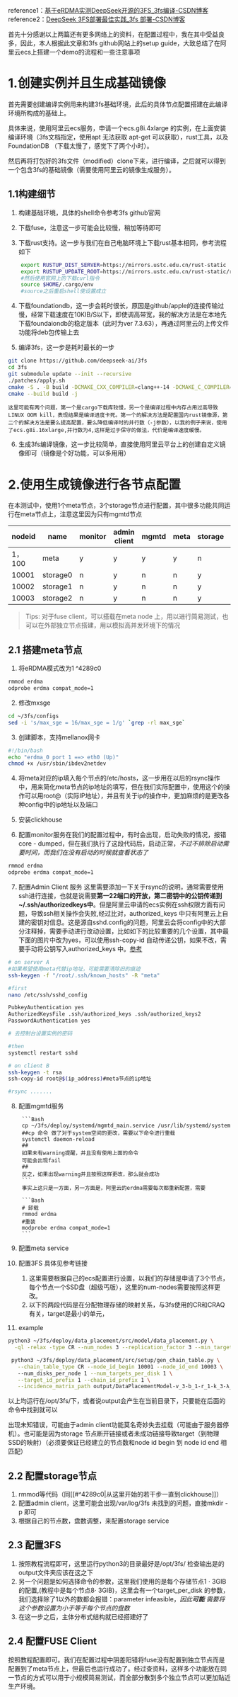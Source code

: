 reference1：[基于eRDMA实测DeepSeek开源的3FS_3fs编译-CSDN博客](https://blog.csdn.net/weixin_43778179/article/details/145995349)
reference2：[DeepSeek 3FS部署最佳实践_3fs 部署-CSDN博客](https://blog.csdn.net/Franklin7B/article/details/146308170)

首先十分感谢以上两篇还有更多网络上的资料，在配置过程中，我在其中受益良多，因此，本人根据此文章和3fs github网站上的setup guide，大致总结了在阿里云ecs上搭建一个demo的流程和一些注意事项
# 1.创建实例并且生成基础镜像

首先需要创建编译实例用来构建3fs基础环境，此后的具体节点配置搭建在此编译环境所构成的基础上。

具体来说，使用阿里云ecs服务，申请一个ecs.g8i.4xlarge 的实例，在上面安装编译环境（3fs文档指定，使用apt 无法获取 apt-get 可以获取），rust工具，以及FoundationDB （下载太慢了，感觉下了两个小时）。

然后再将打包好的3fs文件（modified）clone下来，进行编译，之后就可以得到一个包含3fs的基础镜像（需要使用阿里云的镜像生成服务）。

##  1.1构建细节
1. 构建基础环境，具体的shell命令参考3fs github官网

2. 下载fuse，注意这一步可能会比较慢，稍加等待即可

3. 下载rust支持。这一步与我们在自己电脑环境上下载rust基本相同，参考流程如下
```bash
	export RUSTUP_DIST_SERVER=https://mirrors.ustc.edu.cn/rust-static 
	export RUSTUP_UPDATE_ROOT=https://mirrors.ustc.edu.cn/rust-static/rustup
	#然后使用官网上的下载curl指令
	source $HOME/.cargo/env
	#source之后重启shell使设置成立
```

4. 下载foundationdb，这一步会耗时很长，原因是github/apple的连接传输过慢，经常下载速度在10KIB/S以下，即使调高带宽，我的解决方法是在本地先下载foundaiondb的稳定版本（此时为ver 7.3.63），再通过阿里云的上传文件功能将deb包传输上去

5. 编译3fs，这一步是耗时最长的一步
``` bash
git clone https://github.com/deepseek-ai/3fs
cd 3fs
git submodule update --init --recursive
./patches/apply.sh
cmake -S . -B build -DCMAKE_CXX_COMPILER=clang++-14 -DCMAKE_C_COMPILER=clang-14 -DCMAKE_BUILD_TYPE=RelWithDebInfo -DCMAKE_EXPORT_COMPILE_COMMANDS=ON
cmake --build build -j
```
	这里可能有两个问题，第一个是cargo下载库较慢，另一个是编译过程中内存占用过高导致LINUX OOM kill，表现结果是编译进度卡死。第一个的解决方法是配置国内rust镜像源，第二个的解决方法是要么提高配置，要么降低编译时的并行数（-j参数），以我的例子来说，使用了ecs.g8i.16xlarge,并行数为4,这样是过于保守的做法，代价是编译速度缓慢。

6. 生成3fs编译镜像，这一步比较简单，直接使用阿里云平台上的创建自定义镜像即可（镜像是个好功能，可以多用用） 

# 2.使用生成镜像进行各节点配置
在本测试中，使用1个meta节点，3个storage节点进行配置，其中很多功能共同运行在meta节点上，注意这里因为只有mgmtd节点

| nodeid | name     | monitor | admin client | mgmtd | meta | storage | fuse client |
| ------ | -------- | ------- | ------------ | ----- | ---- | ------- | ----------- |
| 1，100  | meta     | y       | y            | y     | y    | n       | y*          |
| 10001  | storage0 | n       | y            | n     | n    | y       | n           |
| 10002  | storage1 | n       | y            | n     | n    | y       | n           |
| 10003  | storage2 | n       | y            | n     | n    | y       | n           |
>Tips: 对于fuse client，可以搭载在meta node 上，用以进行简易测试，也可以在外部独立节点搭建，用以模拟高并发环境下的情况

## 2.1 搭建meta节点
1. 将eRDMA模式改为1 ^4289c0
```Bash
rmmod erdma
odprobe erdma compat_mode=1
```
2. 修改mxsge
```Bash
cd ~/3fs/configs
sed -i 's/max_sge = 16/max_sge = 1/g' `grep -rl max_sge`
```

3. 创建脚本，支持mellanox网卡

```Bash
#!/bin/bash
echo "erdma_0 port 1 ==> eth0 (Up)"
chmod +x /usr/sbin/ibdev2netdev
```

4. 将meta对应的ip填入每个节点的/etc/hosts，这一步用在以后的rsync操作中，用来简化meta节点的ip地址的填写，但在我们实际配置中，使用这个的操作可以用root@（实际IP地址），并且有关于ip的操作中，更加麻烦的是更改各种config中的ip地址以及端口

5. 安装clickhouse

6. 配置monitor服务在我们的配置过程中，有时会出现，启动失败的情况，报错core - dumped，但在我们执行了这段代码后，启动正常，*不过不排除启动需要时间，而我们在没有启动的时候就查看状态了*
```bash
rmmod erdma
odprobe erdma compat_mode=1
```

7. 配置Admin Client 服务
    这里需要添加一下关于rsync的说明，通常需要使用ssh进行连接，也就是说需要**第一22端口的开放，第二密钥中的公钥传递到~/.ssh/authorizedkeys中**。但是阿里云申请的ecs实例在ssh权限方面有问题，导致ssh相关操作会失败,经过比对，authorized_keys 中只有阿里云上自建的密钥对信息。这是源自sshd.config的问题，阿里云会将config中的大部分注释掉，需要手动进行改动设置，比如如下的比较重要的几个设置，其中最下面的图片中改为yes，可以使用ssh-copy-id 自动传递公钥，如果不改，需要手动将公钥写入authorized_keys 中。[参考](https://blog.csdn.net/yxyc666/article/details/142331896)

```Bash
# on server A
#如果希望使用meta代替ip地址，可能需要清除旧的痕迹
ssh-keygen -f "/root/.ssh/known_hosts" -R "meta"

#first
nano /etc/ssh/sshd_config

PubkeyAuthentication yes
AuthorizedKeysFile .ssh/authorized_keys .ssh/authorized_keys2
PasswordAuthentication yes

# 去控制台设置实例的密码

#then
systemctl restart sshd

# on client B
ssh-keygen -t rsa
ssh-copy-id root@$(ip_address)#meta节点的ip地址

#rsync .......
```

8. 配置mgmtd服务
        
        ```Bash
        cp ~/3fs/deploy/systemd/mgmtd_main.service /usr/lib/systemd/system
        ##cp 命令 做了对于system空间的更改，需要以下命令进行重载
        systemctl daemon-reload
        ## 
        如果未有warning提醒，并且没有使用上面的命令
        可能会出现fail
        ##
        反之，如果出现warning并且按照这样更改，那么就会成功
        ```
        事实上这只是一方面，另一方面是，阿里云的erdma需要每次都重新配置，需要
        
        ```Bash
        # 卸载
        rmmod erdma
        #重装 
        modprobe erdma compat_mode=1
        ```
    
9. 配置meta service
    
10. 配置3FS
		具体见参考链接
	1. 这里需要根据自己的ecs配置进行设置，以我们的存储是申请了3个节点，每个节点一个SSD盘（超级丐版），这里的num-nodes需要按照这样更改。
	2. 以下的两段代码是在分配物理存储的映射关系，与3fs使用的CR和CRAQ有关，target是最小的单元，
11. example
```bash
python3 ~/3fs/deploy/data_placement/src/model/data_placement.py \
  -ql -relax -type CR --num_nodes 3 --replication_factor 3 --min_targets_per_disk 1
```

```bash
 python3 ~/3fs/deploy/data_placement/src/setup/gen_chain_table.py \
   --chain_table_type CR --node_id_begin 10001 --node_id_end 10003 \ 
   --num_disks_per_node 1 --num_targets_per_disk 1 \
   --target_id_prefix 1 --chain_id_prefix 1 \
   --incidence_matrix_path output/DataPlacementModel-v_3-b_1-r_1-k_3-λ_1-lb_1-ub_0/incidence_matrix.pickle
```




以上均运行在/opt/3fs/下，或者说output会产生在当前目录下，只要能在后面的命令中找到就可以

出现未知错误，可能由于admin client功能莫名奇妙失去挂载（可能由于服务器停机）。也可能是因为storage 节点断开链接或者未成功链接导致target（到物理SSD的映射）（必须要保证已经建立的节点数和node id begin 到 node id end 相匹配） 

## 2.2 配置storage节点
1. rmmod等代码（同[[#^4289c0|从这里开始的若干步一直到clickhouse]]）
2. 配置admin client，这里可能会出现/var/log/3fs 未找到的问题，直接mkdir -p 即可
3. 根据自己的节点数，盘数调整，来配置storage service

## 2.3 配置3FS
1. 按照教程流程即可，这里运行python3的目录最好是/opt/3fs/ 检查输出是的output文件夹应该在这之下
2. 另一个问题是如何选择命令的参数，这里我们使用的是每个存储节点1 $\cdot$ 3GIB 的配置,(教程中是每个节点8$\cdot$ 3GIB)，这里会有一个target_per_disk 的参数，我们选择除了1以外的数都会报错：parameter infeasible，*因此**可能** 需要将这个参数设置为小于等于每个节点的盘数*
3. 在这一步之后，主体分布式结构就已经搭建好了

## 2.4 配置FUSE Client
按照教程配置即可。我们在配置过程中阴差阳错将fuse没有配置到独立节点而是配置到了meta节点上，但最后也运行成功了。经过查资料，这样多个功能放在同一节点的方式可以用于小规模简易测试，而全部分散到多个独立节点可以更加贴近生产环境。
